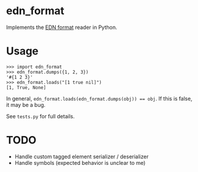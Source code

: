 # edn_format

Implements the [EDN format](https://github.com/edn-format/edn) reader in Python.

# Usage

    >>> import edn_format
    >>> edn_format.dumps({1, 2, 3})
    '#{1 2 3}'
    >>> edn_format.loads("[1 true nil]")
    [1, True, None]


In general, `edn_format.loads(edn_format.dumps(obj)) == obj`. If this is false, it may be a bug.

See `tests.py` for full details.

# TODO

- Handle custom tagged element serializer / deserializer
- Handle symbols (expected behavior is unclear to me)